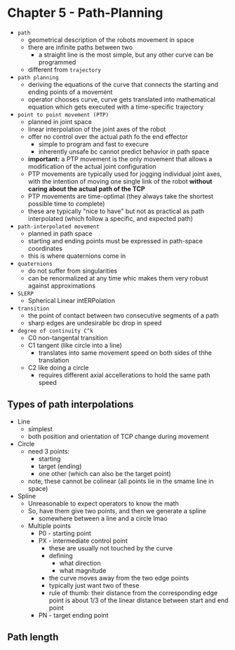 # Chapter 5 - Path-Planning

- `path`
  - geometrical description of the robots movement in space
  - there are infinite paths between two
    - a straight line is the most simple, but any other curve can be programmed
  - different from `trajectory`
- `path planning`
  - deriving the equations of the curve that connects the starting and ending points of a movement
  - operator chooses curve, curve gets translated into mathematical equation which gets executed with a time-specific trajectory
- `point to point movement (PTP)`
  - planned in joint space
  - linear interpolation of the joint axes of the robot
  - offer no control over the actual path fo the end effector
    - simple to program and fast to execure
    - inherently unsafe bc cannot predict behavior in path space
  - **important:** a PTP movement is the only movement that allows a modification of the actual joint configuration
  - PTP movements are typically used for jogging individual joint axes, with the intention of moving one single link of the robot **without caring about the actual path of the TCP**
  - PTP movements are time-optimal (they always take the shortest possible time to complete)
  - these are typically "nice to have" but not as practical as path interpolated (which follow a specific, and expected path)
- `path-interpolated movement`
  - planned in path space
  - starting and ending points must be expressed in path-space coordinates
  - this is where quaternions come in
- `quaternions`
  - do not suffer from singularities
  - can be renormalized at any time whic makes them very robust against approximations
- `SLERP`
  - Spherical Linear intERPolation
- `transition`
  - the point of contact between two consecutive segments of a path
  - sharp edges are undesirable bc drop in speed
- `degree of continuity C^k`
  - C0 non-tangental transition
  - C1 tangent (like circle into a line)
    - translates into same movement speed on both sides of thhe translation
  - C2 like doing a circle
    - requires different axial accellerations to hold the same path speed

## Types of path interpolations

- Line
  - simplest
  - both position and orientation of TCP change during movement
- Circle
  - need 3 points:
    - starting
    - target (ending)
    - one other (which can also be the target point)
  - note, these cannot be colinear (all points lie in the smame line in space)
- Spline
  - Unreasonable to expect operators to know the math
  - So, have them give two points, and then we generate a spline
    - somewhere between a line and a circle lmao
  - Multiple points
    - P0 - starting point
    - PX - intermediate control point
      - these are usually not touched by the curve
      - defining
        - what direction
        - what magnitude
      - the curve moves away from the two edge points
      - typically just want two of these
      - rule of thumb: their distance from the corresponding edge point is about 1/3 of the linear distance between start and end point
    - PN - target ending point

## Path length
